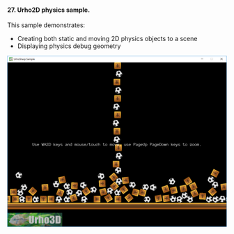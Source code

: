 #### 27. Urho2D physics sample.

This sample demonstrates:
- Creating both static and moving 2D physics objects to a scene
- Displaying physics debug geometry

![Screenshot](Screenshot.png)